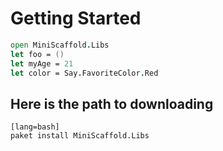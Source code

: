 # Getting Started

```fsharp
open MiniScaffold.Libs
let foo = ()
let myAge = 21
let color = Say.FavoriteColor.Red
```

## Here is the path to downloading

    [lang=bash]
    paket install MiniScaffold.Libs


